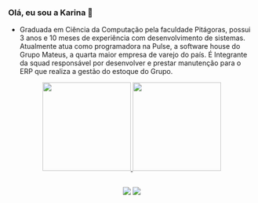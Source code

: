 ### Olá, eu sou a Karina 👋

- Graduada em Ciência da Computação pela faculdade Pitágoras, possui 3 anos e 10 meses de experiência com desenvolvimento de sistemas. Atualmente atua como programadora na Pulse, a software house do Grupo Mateus, a quarta maior empresa de varejo do país. É Integrante da squad responsável por desenvolver e prestar manutenção para o ERP que realiza a gestão do estoque do Grupo.

<div align="center">
  <a href="https://github.com/karinaerikads">
  <img height="180em" src="https://github-readme-stats.vercel.app/api?username=karinaerikads&show_icons=true&theme=dracula&include_all_commits=true&count_private=true"/>
  <img height="180em" src="https://github-readme-stats.vercel.app/api/top-langs/?username=karinaerikads&layout=compact&langs_count=7&theme=dracula"/>
  
  ##
    
  <div> 
  <a href="https://www.linkedin.com/in/karinaerikads" target="_blank"><img src="https://img.shields.io/badge/-LinkedIn-%230077B5?style=for-the-badge&logo=linkedin&logoColor=white" target="_blank"></a> 
  <a href = "mailto:karinaerikads48@gmail.com"><img src="https://img.shields.io/badge/Gmail-D14836?style=for-the-badge&logo=gmail&logoColor=white" target="_blank"></a>
